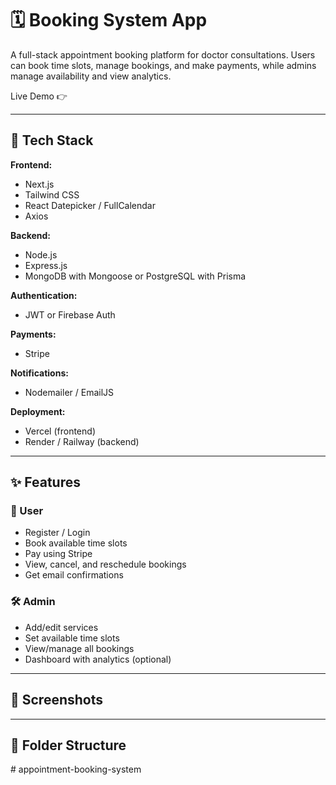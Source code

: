 # 🗓️ Booking System App

A full-stack appointment booking platform for doctor consultations. Users can book time slots, manage bookings, and make payments, while admins manage availability and view analytics.

Live Demo 👉 []()

---

## 🔧 Tech Stack

**Frontend:**
- Next.js
- Tailwind CSS
- React Datepicker / FullCalendar
- Axios

**Backend:**
- Node.js
- Express.js
- MongoDB with Mongoose or PostgreSQL with Prisma

**Authentication:**
- JWT or Firebase Auth

**Payments:**
- Stripe

**Notifications:**
- Nodemailer / EmailJS

**Deployment:**
- Vercel (frontend)
- Render / Railway (backend)

---

## ✨ Features

### 👤 User
- Register / Login
- Book available time slots
- Pay using Stripe
- View, cancel, and reschedule bookings
- Get email confirmations

### 🛠️ Admin
- Add/edit services
- Set available time slots
- View/manage all bookings
- Dashboard with analytics (optional)

---

## 📸 Screenshots



---

## 📁 Folder Structure

#   a p p o i n t m e n t - b o o k i n g - s y s t e m  
 